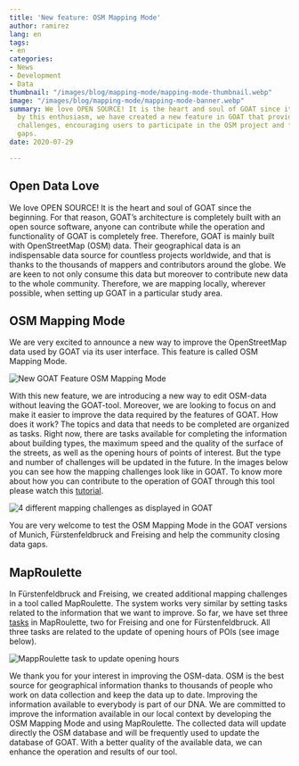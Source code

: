```yaml
---
title: 'New feature: OSM Mapping Mode'
author: ramirez
lang: en
tags:
- en
categories:
- News
- Development
- Data
thumbnail: "/images/blog/mapping-mode/mapping-mode-thumbnail.webp"
image: "/images/blog/mapping-mode/mapping-mode-banner.webp"
summary: We love OPEN SOURCE! It is the heart and soul of GOAT since its start. Driven
  by this enthusiasm, we have created a new feature in GOAT that provides mapping
  challenges, encouraging users to participate in the OSM project and fill the data
  gaps.
date: 2020-07-29

---
```

## Open Data Love

We love OPEN SOURCE! It is the heart and soul of GOAT since the beginning. For that reason, GOAT’s architecture is completely built with an open source software, anyone can contribute while the operation and functionality of GOAT is completely free. Therefore, GOAT is mainly built with OpenStreetMap (OSM) data. Their geographical data is an indispensable data source for countless projects worldwide, and that is thanks to the thousands of mappers and contributors around the globe. We are keen to not only consume this data but moreover to contribute new data to the whole community. Therefore, we are mapping locally, wherever possible, when setting up GOAT in a particular study area.

## OSM Mapping Mode

We are very excited to announce a new way to improve the OpenStreetMap data used by GOAT via its user interface. This feature is called OSM Mapping Mode.

![New GOAT Feature OSM Mapping Mode](/images/blog/mapping-mode/mapping_mode_legend.png "GOAT Map")

With this new feature, we are introducing a new way to edit OSM-data without leaving the GOAT-tool. Moreover, we are looking to focus on and make it easier to improve the data required by the features of GOAT. How does it work? The topics and data that needs to be completed are organized as tasks. Right now, there are tasks available for completing the information about building types, the maximum speed and the quality of the surface of the streets, as well as the opening hours of points of interest. But the type and number of challenges will be updated in the future. In the images below you can see how the mapping challenges look like in GOAT. To know more about how you can contribute to the operation of GOAT through this tool please watch this [tutorial](/docs/mapping_mode/).

![4 different mapping challenges as displayed in GOAT](/images/blog/mapping-mode/mapping_challenges.png "Mapping challenges")

You are very welcome to test the OSM Mapping Mode in the GOAT versions of Munich, Fürstenfeldbruck and Freising and help the community closing data gaps.

## MapRoulette

In Fürstenfeldbruck and Freising, we created additional mapping challenges in a tool called MapRoulette. The system works very similar by setting tasks related to the information that we want to improve. So far, we have set three [tasks](https://maproulette.org/browse/challenges?project=GOAT) in MapRoulette, two for Freising and one for Fürstenfeldbruck. All three tasks are related to the update of opening hours of POIs (see image below).

![MappRoulette task to update opening hours](/images/blog/mapping-mode/maproulette.png "MapRoulette")

We thank you for your interest in improving the OSM-data. OSM is the best source for geographical information thanks to thousands of people who work on data collection and keep the data up to date. Improving the information available to everybody is part of our DNA. We are committed to improve the information available in our local context by developing the OSM Mapping Mode and using MapRoulette. The collected data will update directly the OSM database and will be frequently used to update the database of GOAT. With a better quality of the available data, we can enhance the operation and results of our tool.